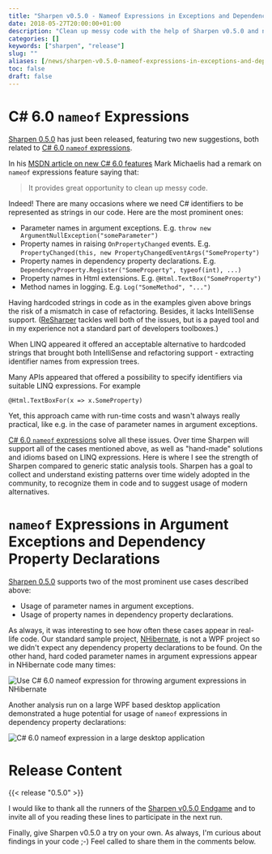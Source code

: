 ```yaml
---
title: "Sharpen v0.5.0 - Nameof Expressions in Exceptions and Dependency Properties"
date: 2018-05-27T20:00:00+01:00
description: "Clean up messy code with the help of Sharpen v0.5.0 and nameof expressions."
categories: []
keywords: ["sharpen", "release"]
slug: ""
aliases: [/news/sharpen-v0.5.0-nameof-expressions-in-exceptions-and-dependency-properties/]
toc: false
draft: false
---
```

# C# 6.0 `nameof` Expressions

[Sharpen 0.5.0](https://marketplace.visualstudio.com/items?itemName=ironcev.sharpen) has just been released, featuring two new suggestions, both related to [C# 6.0 `nameof` expressions](https://docs.microsoft.com/en-us/dotnet/csharp/language-reference/keywords/nameof). 

In his [MSDN article on new C# 6.0 features](https://msdn.microsoft.com/en-us/magazine/dn802602.aspx) Mark Michaelis had a remark on `nameof` expressions feature saying that:

> It provides great opportunity to clean up messy code.

Indeed! There are many occasions where we need C# identifiers to be represented as strings in our code. Here are the most prominent ones:

- Parameter names in argument exceptions. E.g. `throw new ArgumentNullException("someParameter")`
- Property names in raising `OnPropertyChanged` events. E.g. `PropertyChanged(this, new PropertyChangedEventArgs("SomeProperty")`
- Property names in dependency property declarations. E.g. `DependencyProperty.Register("SomeProperty", typeof(int), ...)`
- Property names in Html extensions. E.g. `@Html.TextBox("SomeProperty")`
- Method names in logging. E.g. `Log("SomeMethod", "...")`

Having hardcoded strings in code as in the examples given above brings the risk of a mismatch in case of refactoring. Besides, it lacks IntelliSense support. ([ReSharper](https://www.jetbrains.com/resharper/) tackles well both of the issues, but is a payed tool and in my experience not a standard part of developers toolboxes.)

When LINQ appeared it offered an acceptable alternative to hardcoded strings that brought both IntelliSense and refactoring support - extracting identifier names from expression trees.

Many APIs appeared that offered a possibility to specify identifiers via suitable LINQ expressions. For example

    @Html.TextBoxFor(x => x.SomeProperty)

Yet, this approach came with run-time costs and wasn't always really practical, like e.g. in the case of parameter names in argument exceptions.

[C# 6.0 `nameof` expressions](https://docs.microsoft.com/en-us/dotnet/csharp/language-reference/keywords/nameof) solve all these issues. Over time Sharpen will support all of the cases mentioned above, as well as "hand-made" solutions and idioms based on LINQ expressions. Here is where I see the strength of Sharpen compared to generic static analysis tools. Sharpen has a goal to collect and understand existing patterns over time widely adopted in the community, to recognize them in code and to suggest usage of modern alternatives.

# `nameof` Expressions in Argument Exceptions and Dependency Property Declarations

[Sharpen 0.5.0](https://marketplace.visualstudio.com/items?itemName=ironcev.sharpen) supports two of the most prominent use cases described above:

- Usage of parameter names in argument exceptions.
- Usage of property names in dependency property declarations.

As always, it was interesting to see how often these cases appear in real-life code. Our standard sample project, [NHibernate](http://nhibernate.info/), is not a WPF project so we didn't expect any dependency property declarations to be found. On the other hand, hard coded parameter names in argument expressions appear in NHibernate code many times:

![Use C# 6.0 nameof expression for throwing argument expressions in NHibernate](/images/news/sharpen-v0.5.0-nameof-expressions-in-exceptions-and-dependency-properties/use-csharp-6-nameof-expression-for-throwing-argument-exceptions-in-nhibernate.png )

Another analysis run on a large WPF based desktop application demonstrated a huge potential for usage of `nameof` expressions in dependency property declarations:

![C# 6.0 nameof expression in a large desktop application](/images/news/sharpen-v0.5.0-nameof-expressions-in-exceptions-and-dependency-properties/csharp-6-nameof-expression-in-a-large-desktop-application.png )

# Release Content
{{< release "0.5.0" >}}

I would like to thank all the runners of the [Sharpen v0.5.0 Endgame](https://github.com/sharpenrocks/Sharpen/wiki/Endgame-for-v0.5.0) and to invite all of you reading these lines to participate in the next run.

Finally, give Sharpen v0.5.0 a try on your own. As always, I'm curious about findings in your code ;-) Feel called to share them in the comments below.